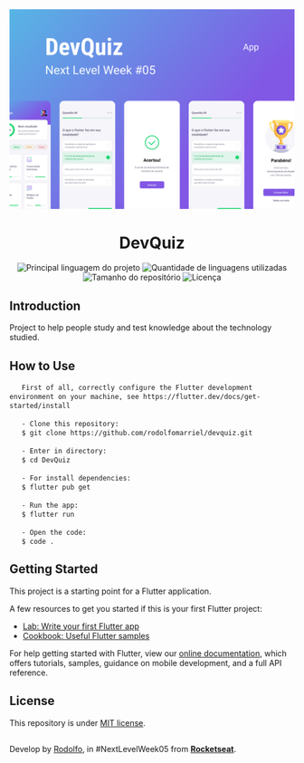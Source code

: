 <div align="center" id="top"> 
  <img src="./devquiznlw5.png" alt="Devquiz" />
</div>

<h1 align="center">DevQuiz</h1>

<p align="center">
  <img alt="Principal linguagem do projeto" src="https://img.shields.io/github/languages/top/rodolfomarriel/devquiz">

  <img alt="Quantidade de linguagens utilizadas" src="https://img.shields.io/github/languages/count/rodolfomarriel/devquiz">

  <img alt="Tamanho do repositório" src="https://img.shields.io/github/repo-size/rodolfomarriel/devquiz">

  <img alt="Licença" src="https://img.shields.io/github/license/rodolfomarriel/devquiz">

</p>

## Introduction

Project to help people study and test knowledge about the technology studied.

## How to Use
```
   First of all, correctly configure the Flutter development environment on your machine, see https://flutter.dev/docs/get-started/install
   
   - Clone this repository:
   $ git clone https://github.com/rodolfomarriel/devquiz.git

   - Enter in directory:
   $ cd DevQuiz

   - For install dependencies:
   $ flutter pub get

   - Run the app: 
   $ flutter run

   - Open the code: 
   $ code .
   ```

## Getting Started

This project is a starting point for a Flutter application.

A few resources to get you started if this is your first Flutter project:

- [Lab: Write your first Flutter app](https://flutter.dev/docs/get-started/codelab)
- [Cookbook: Useful Flutter samples](https://flutter.dev/docs/cookbook)

For help getting started with Flutter, view our
[online documentation](https://flutter.dev/docs), which offers tutorials,
samples, guidance on mobile development, and a full API reference.

## License
This repository is under <a href="./LICENSE">MIT license</a>.

##
Develop by <a href="https://github.com/rodolfomarriel" target="_blank">Rodolfo</a>, in #NextLevelWeek05 from **[Rocketseat](https://rocketseat.com.br/)**.